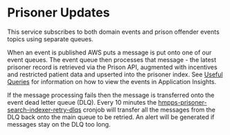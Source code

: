 # Prisoner Updates

This service subscribes to both domain events and prison offender events topics using separate queues.

When an event is published AWS puts a message is put onto one of our event queues.
The event queue then processes that message - the latest prisoner record is retrieved via the Prison API,
augmented with incentives and restricted patient data and upserted into the prisoner index.
See [Useful Queries](./UsefulQueries.md) for information on how to view the events in Application Insights.

If the message processing fails then the message is transferred onto the event dead letter queue (DLQ).  Every
10 minutes the 
[hmpps-prisoner-search-indexer-retry-dlqs](./helm_deploy/hmpps-prisoner-search-indexer/templates/retry-dlqs-cronjob.yaml)
cronjob will transfer all the messages from the DLQ
back onto the main queue to be retried. An alert will be generated if messages stay on the DLQ too long.

